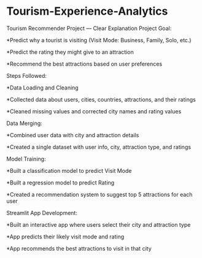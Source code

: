 # Tourism-Experience-Analytics
Tourism Recommender Project — Clear Explanation
Project Goal:

*Predict why a tourist is visiting (Visit Mode: Business, Family, Solo, etc.)

*Predict the rating they might give to an attraction

*Recommend the best attractions based on user preferences

Steps Followed:

*Data Loading and Cleaning

*Collected data about users, cities, countries, attractions, and their ratings

*Cleaned missing values and corrected city names and rating values

Data Merging:

*Combined user data with city and attraction details

*Created a single dataset with user info, city, attraction type, and ratings

Model Training:

*Built a classification model to predict Visit Mode

*Built a regression model to predict Rating

*Created a recommendation system to suggest top 5 attractions for each user

Streamlit App Development:

*Built an interactive app where users select their city and attraction type

*App predicts their likely visit mode and rating

*App recommends the best attractions to visit in that city
